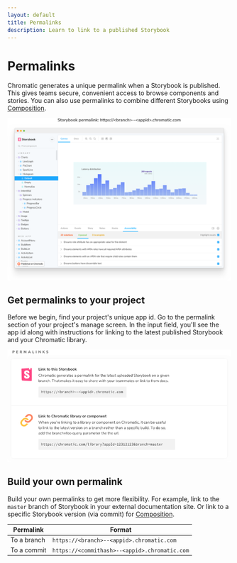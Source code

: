```yaml
---
layout: default
title: Permalinks
description: Learn to link to a published Storybook
---
```


# Permalinks

Chromatic generates a unique permalink when a Storybook is published. This gives teams secure, convenient access to browse components and stories. You can also use permalinks to combine different Storybooks using [Composition](composition).

![Published Storybook](img/published-storybook.png)

## Get permalinks to your project

Before we begin, find your project's unique app id. Go to the permalink section of your project's manage screen. In the input field, you'll see the app id along with instructions for linking to the latest published Storybook and your Chromatic library.

![Permalinks on the Manage screen](img/permalinks.png)

## Build your own permalink

Build your own permalinks to get more flexibility. For example, link to the `master` branch of Storybook in your external documentation site. Or link to a specific Storybook version (via commit) for [Composition](composition).

| Permalink   | Format                                        |
| ----------- | --------------------------------------------- |
| To a branch | `https://<branch>--<appid>.chromatic.com`     |
| To a commit | `https://<commithash>--<appid>.chromatic.com` |
